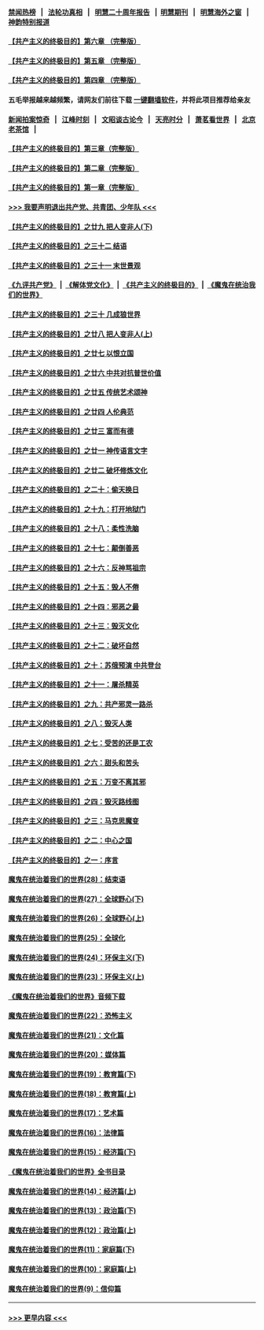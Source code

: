 #### [禁闻热榜](热点新闻.md?=0)  &nbsp;&nbsp;|&nbsp;&nbsp; [法轮功真相](https://github.com/gfw-breaker/truth/blob/master/README.md?=0) &nbsp;&nbsp;|&nbsp;&nbsp; [明慧二十周年报告](https://github.com/gfw-breaker/mh-reports/blob/master/README.md?=0) &nbsp;&nbsp;|&nbsp;&nbsp;[明慧期刊](https://github.com/gfw-breaker/mh-qikan) &nbsp;&nbsp;|&nbsp;&nbsp; [明慧海外之窗](https://github.com/gfw-breaker/mh-news/blob/master/README.md?=0) &nbsp;&nbsp;|&nbsp;&nbsp; [神韵特别报道](https://github.com/gfw-breaker/mh-news/blob/master/shenyun.md?=0)
#### [【共产主义的终极目的】第六章 （完整版）](../pages/nsc422/n11428913.md?t=03151202) 
#### [【共产主义的终极目的】第五章 （完整版）](../pages/nsc422/n11428912.md?t=03151202) 
#### [【共产主义的终极目的】第四章 （完整版）](../pages/nsc422/n11428907.md?t=03151202) 
#### 五毛举报越来越频繁，请网友们前往下载 [一键翻墙软件](https://github.com/gfw-breaker/ssr-accounts)，并将此项目推荐给亲友
#### [新闻拍案惊奇](https://github.com/gfw-breaker/banned-news/blob/master/pages/link4.md) &nbsp;&nbsp;|&nbsp;&nbsp; [江峰时刻](https://github.com/gfw-breaker/banned-news/blob/master/pages/link4.md) &nbsp;&nbsp;|&nbsp;&nbsp; [文昭谈古论今](https://github.com/gfw-breaker/banned-news/blob/master/pages/link4.md) &nbsp;&nbsp;|&nbsp;&nbsp; [天亮时分](https://github.com/gfw-breaker/banned-news/blob/master/pages/link4.md) &nbsp;&nbsp;|&nbsp;&nbsp; [萧茗看世界](https://github.com/gfw-breaker/banned-news/blob/master/pages/link4.md) &nbsp;&nbsp;|&nbsp;&nbsp; [北京老茶馆](https://github.com/gfw-breaker/banned-news/blob/master/pages/link4.md) &nbsp;&nbsp;|&nbsp;&nbsp; 
#### [【共产主义的终极目的】第三章（完整版）](../pages/nsc422/n11428848.md?t=03151202) 
#### [【共产主义的终极目的】第二章（完整版）](../pages/nsc422/n11428831.md?t=03151202) 
#### [【共产主义的终极目的】第一章（完整版）](../pages/nsc422/n11417651.md?t=03151202) 
#### [>>> 我要声明退出共产党、共青团、少年队 <<<](https://github.com/begood0513/goodnews/blob/master/quit/letter.md) 
#### [【共产主义的终极目的】之廿九 把人变非人(下)](../pages/nsc422/n11344140.md?t=03151202) 
#### [【共产主义的终极目的】之三十二 结语](../pages/nsc422/n11360535.md?t=03151202) 
#### [【共产主义的终极目的】之三十一 末世景观](../pages/nsc422/n11351129.md?t=03151202) 
#### [《九评共产党》](https://github.com/begood0513/9ping.md/blob/master/README.md) &nbsp;|&nbsp; [《解体党文化》](../../../../jtdwh.md/blob/master/README.md)  &nbsp;|&nbsp; [《共产主义的终极目的》](../../../../gczydzjmd.md/blob/master/README.md) &nbsp;|&nbsp; [《魔鬼在统治我们的世界》](../../../../mgztzwmdsj.md/blob/master/README.md) 
#### [【共产主义的终极目的】之三十 几成狼世界](../pages/nsc422/n11348280.md?t=03151202) 
#### [【共产主义的终极目的】之廿八 把人变非人(上)](../pages/nsc422/n11340492.md?t=03151202) 
#### [【共产主义的终极目的】之廿七 以恨立国](../pages/nsc422/n11336944.md?t=03151202) 
#### [【共产主义的终极目的】之廿六 中共对抗普世价值](../pages/nsc422/n11324785.md?t=03151202) 
#### [【共产主义的终极目的】之廿五 传统艺术颂神](../pages/nsc422/n11296396.md?t=03151202) 
#### [【共产主义的终极目的】之廿四 人伦典范](../pages/nsc422/n11296397.md?t=03151202) 
#### [【共产主义的终极目的】之廿三 富而有德](../pages/nsc422/n11283598.md?t=03151202) 
#### [【共产主义的终极目的】之廿一 神传语言文字](../pages/nsc422/n11263265.md?t=03151202) 
#### [【共产主义的终极目的】之廿二 破坏修炼文化](../pages/nsc422/n11245728.md?t=03151202) 
#### [【共产主义的终极目的】之二十：偷天换日](../pages/nsc422/n11238846.md?t=03151202) 
#### [【共产主义的终极目的】之十九：打开地狱门](../pages/nsc422/n11206376.md?t=03151202) 
#### [【共产主义的终极目的】之十八：柔性洗脑](../pages/nsc422/n11199994.md?t=03151202) 
#### [【共产主义的终极目的】之十七：颠倒善恶](../pages/nsc422/n11179782.md?t=03151202) 
#### [【共产主义的终极目的】之十六：反神骂祖宗](../pages/nsc422/n11166798.md?t=03151202) 
#### [【共产主义的终极目的】之十五：毁人不倦](../pages/nsc422/n11166792.md?t=03151202) 
#### [【共产主义的终极目的】之十四：邪恶之最](../pages/nsc422/n11150249.md?t=03151202) 
#### [【共产主义的终极目的】之十三：毁灭文化](../pages/nsc422/n11135227.md?t=03151202) 
#### [【共产主义的终极目的】之十二：破坏自然](../pages/nsc422/n11135214.md?t=03151202) 
#### [【共产主义的终极目的】之十：苏俄预演 中共登台](../pages/nsc422/n11118424.md?t=03151202) 
#### [【共产主义的终极目的】之十一：屠杀精英](../pages/nsc422/n11118442.md?t=03151202) 
#### [【共产主义的终极目的】之九：共产邪灵一路杀](../pages/nsc422/n11114139.md?t=03151202) 
#### [【共产主义的终极目的】之八：毁灭人类](../pages/nsc422/n11108503.md?t=03151202) 
#### [【共产主义的终极目的】之七：受苦的还是工农](../pages/nsc422/n11101809.md?t=03151202) 
#### [【共产主义的终极目的】之六：甜头和苦头](../pages/nsc422/n11096971.md?t=03151202) 
#### [【共产主义的终极目的】之五：万变不离其邪](../pages/nsc422/n11091285.md?t=03151202) 
#### [【共产主义的终极目的】之四：毁灭路线图](../pages/nsc422/n11086284.md?t=03151202) 
#### [【共产主义的终极目的】之三：马克思魔变](../pages/nsc422/n11061941.md?t=03151202) 
#### [【共产主义的终极目的】之二：中心之国](../pages/nsc422/n11047728.md?t=03151202) 
#### [【共产主义的终极目的】之一：序言](../pages/nsc422/n11086077.md?t=03151202) 
#### [魔鬼在统治着我们的世界(28)：结束语](../pages/nsc422/n10936246.md?t=03151202) 
#### [魔鬼在统治着我们的世界(27)：全球野心(下)](../pages/nsc422/n10928319.md?t=03151202) 
#### [魔鬼在统治着我们的世界(26)：全球野心(上)](../pages/nsc422/n10900318.md?t=03151202) 
#### [魔鬼在统治着我们的世界(25)：全球化](../pages/nsc422/n10788205.md?t=03151202) 
#### [魔鬼在统治着我们的世界(24)：环保主义(下)](../pages/nsc422/n10695307.md?t=03151202) 
#### [魔鬼在统治着我们的世界(23)：环保主义(上)](../pages/nsc422/n10688613.md?t=03151202) 
#### [《魔鬼在统治着我们的世界》音频下载](../pages/nsc422/n10635553.md?t=03151202) 
#### [魔鬼在统治着我们的世界(22)：恐怖主义](../pages/nsc422/n10614727.md?t=03151202) 
#### [魔鬼在统治着我们的世界(21)：文化篇](../pages/nsc422/n10597706.md?t=03151202) 
#### [魔鬼在统治着我们的世界(20)：媒体篇](../pages/nsc422/n10586579.md?t=03151202) 
#### [魔鬼在统治着我们的世界(19)：教育篇(下)](../pages/nsc422/n10564808.md?t=03151202) 
#### [魔鬼在统治着我们的世界(18)：教育篇(上)](../pages/nsc422/n10526970.md?t=03151202) 
#### [魔鬼在统治着我们的世界(17)：艺术篇](../pages/nsc422/n10499093.md?t=03151202) 
#### [魔鬼在统治着我们的世界(16)：法律篇](../pages/nsc422/n10485969.md?t=03151202) 
#### [魔鬼在统治着我们的世界(15)：经济篇(下)](../pages/nsc422/n10469975.md?t=03151202) 
#### [《魔鬼在统治着我们的世界》全书目录](../pages/nsc422/n10464261.md?t=03151202) 
#### [魔鬼在统治着我们的世界(14)：经济篇(上)](../pages/nsc422/n10457370.md?t=03151202) 
#### [魔鬼在统治着我们的世界(13)：政治篇(下)](../pages/nsc422/n10448270.md?t=03151202) 
#### [魔鬼在统治着我们的世界(12)：政治篇(上)](../pages/nsc422/n10444576.md?t=03151202) 
#### [魔鬼在统治着我们的世界(11)：家庭篇(下)](../pages/nsc422/n10440961.md?t=03151202) 
#### [魔鬼在统治着我们的世界(10)：家庭篇(上)](../pages/nsc422/n10435448.md?t=03151202) 
#### [魔鬼在统治着我们的世界(9)：信仰篇](../pages/nsc422/n10432159.md?t=03151202) 

----
#### [ >>> 更早内容 <<< ](../indexes/nsc422-earlier.md)
